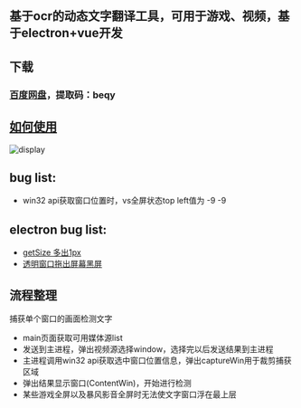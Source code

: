 ## 基于ocr的动态文字翻译工具，可用于游戏、视频，基于electron+vue开发  

## 下载

### [百度网盘](https://pan.baidu.com/s/1FHcLIu1TqeSlEQPCtSFxdQ)，提取码：beqy 

## [如何使用](https://github.com/ColorfulHorse/Ruminer/wiki)

![display](https://github.com/ColorfulHorse/Ruminer/wiki/screenshoot/record.gif)

## bug list:
- win32 api获取窗口位置时，vs全屏状态top left值为 -9 -9

## electron bug list:
- [getSize 多出1px](https://github.com/electron/electron/issues/25295)
- [透明窗口拖出屏幕黑屏](https://github.com/electron/electron/issues/23215)

## 流程整理
捕获单个窗口的画面检测文字
- main页面获取可用媒体源list
- 发送到主进程，弹出视频源选择window，选择完以后发送结果到主进程
- 主进程调用win32 api获取选中窗口位置信息，弹出captureWin用于裁剪捕获区域
- 弹出结果显示窗口(ContentWin)，开始进行检测
- 某些游戏全屏以及暴风影音全屏时无法使文字窗口浮在最上层
